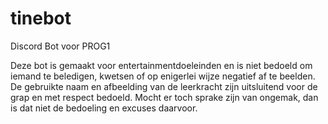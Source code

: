 # tinebot
Discord Bot voor PROG1

Deze bot is gemaakt voor entertainmentdoeleinden en is niet bedoeld om iemand te beledigen, kwetsen of op enigerlei wijze negatief af te beelden. De gebruikte naam en afbeelding van de leerkracht zijn uitsluitend voor de grap en met respect bedoeld. Mocht er toch sprake zijn van ongemak, dan is dat niet de bedoeling en excuses daarvoor.
